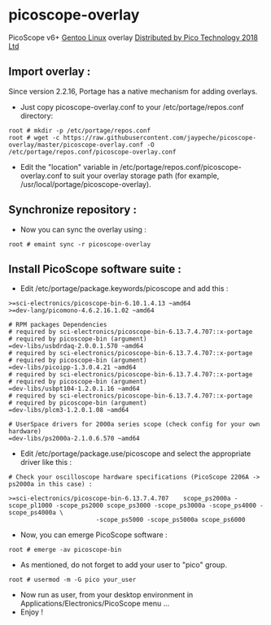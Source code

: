 # picoscope-overlay
PicoScope v6+ [Gentoo Linux](https://www.gentoo.org/get-started/about/) overlay
[Distributed by Pico Technology 2018 Ltd](https://www.picotech.com/)

## Import overlay :

Since version 2.2.16, Portage has a native mechanism for adding overlays.

* Just copy picoscope-overlay.conf to your /etc/portage/repos.conf directory:

```
root # mkdir -p /etc/portage/repos.conf 
root # wget -c https://raw.githubusercontent.com/jaypeche/picoscope-overlay/master/picoscope-overlay.conf -O /etc/portage/repos.conf/picoscope-overlay.conf
```

* Edit the "location" variable in /etc/portage/repos.conf/picoscope-overlay.conf to suit your overlay storage path
(for example, /usr/local/portage/picoscope-overlay).

## Synchronize repository :

* Now you can sync the overlay using :

```
root # emaint sync -r picoscope-overlay
```
## Install PicoScope software suite :

* Edit /etc/portage/package.keywords/picoscope and add this :

```
>=sci-electronics/picoscope-bin-6.10.1.4.13 ~amd64
>=dev-lang/picomono-4.6.2.16.1.02 ~amd64

# RPM packages Dependencies
# required by sci-electronics/picoscope-bin-6.13.7.4.707::x-portage
# required by picoscope-bin (argument)
=dev-libs/usbdrdaq-2.0.0.1.570 ~amd64
# required by sci-electronics/picoscope-bin-6.13.7.4.707::x-portage
# required by picoscope-bin (argument)
=dev-libs/picoipp-1.3.0.4.21 ~amd64
# required by sci-electronics/picoscope-bin-6.13.7.4.707::x-portage
# required by picoscope-bin (argument)
=dev-libs/usbpt104-1.2.0.1.16 ~amd64
# required by sci-electronics/picoscope-bin-6.13.7.4.707::x-portage
# required by picoscope-bin (argument)
=dev-libs/plcm3-1.2.0.1.08 ~amd64

# UserSpace drivers for 2000a series scope (check config for your own hardware)
=dev-libs/ps2000a-2.1.0.6.570 ~amd64
```

* Edit /etc/portage/package.use/picoscope and select the appropriate driver like this :

```
# Check your oscilloscope hardware specifications (PicoScope 2206A -> ps2000a in this case) :

>=sci-electronics/picoscope-bin-6.13.7.4.707    scope_ps2000a -scope_pl1000 -scope_ps2000 scope_ps3000 -scope_ps3000a -scope_ps4000 -scope_ps4000a \
						-scope_ps5000 -scope_ps5000a scope_ps6000
```

* Now, you can emerge PicoScope software :

```
root # emerge -av picoscope-bin
```


* As mentioned, do not forget to add your user to "pico" group.


```
root # usermod -m -G pico your_user
```


* Now run as user, from your desktop environment in Applications/Electronics/PicoScope menu ...
* Enjoy !
